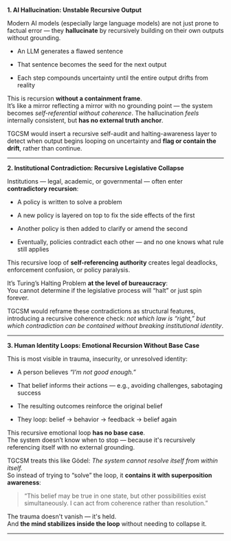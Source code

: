  **1. AI Hallucination: Unstable Recursive Output**

Modern AI models (especially large language models) are not just prone to factual error — they **hallucinate** by recursively building on their own outputs without grounding.

- An LLM generates a flawed sentence
    
- That sentence becomes the seed for the next output
    
- Each step compounds uncertainty until the entire output drifts from reality
    

This is recursion **without a containment frame**.  
It’s like a mirror reflecting a mirror with no grounding point — the system becomes _self-referential without coherence_. The hallucination _feels_ internally consistent, but **has no external truth anchor**.

TGCSM would insert a recursive self-audit and halting-awareness layer to detect when output begins looping on uncertainty and **flag or contain the drift**, rather than continue.

---

 **2. Institutional Contradiction: Recursive Legislative Collapse**

Institutions — legal, academic, or governmental — often enter **contradictory recursion**:

- A policy is written to solve a problem
    
- A new policy is layered on top to fix the side effects of the first
    
- Another policy is then added to clarify or amend the second
    
- Eventually, policies contradict each other — and no one knows what rule still applies
    

This recursive loop of **self-referencing authority** creates legal deadlocks, enforcement confusion, or policy paralysis.

It’s Turing’s Halting Problem **at the level of bureaucracy**:  
You cannot determine if the legislative process will “halt” or just spin forever.

TGCSM would reframe these contradictions as structural features, introducing a recursive coherence check: _not which law is “right,” but which contradiction can be contained without breaking institutional identity_.

---

 **3. Human Identity Loops: Emotional Recursion Without Base Case**

This is most visible in trauma, insecurity, or unresolved identity:

- A person believes _“I’m not good enough.”_
    
- That belief informs their actions — e.g., avoiding challenges, sabotaging success
    
- The resulting outcomes reinforce the original belief
    
- They loop: belief → behavior → feedback → belief again
    

This recursive emotional loop **has no base case**.  
The system doesn’t know when to stop — because it's recursively referencing itself with no external grounding.

TGCSM treats this like Gödel: _The system cannot resolve itself from within itself._  
So instead of trying to “solve” the loop, it **contains it with superposition awareness**:

> “This belief may be true in one state, but other possibilities exist simultaneously. I can act from coherence rather than resolution.”

The trauma doesn't vanish — it's held.  
And **the mind stabilizes inside the loop** without needing to collapse it.

---
